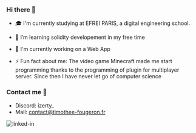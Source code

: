 ### Hi there 👋

- 🎓 I'm currently studying at EFREI PARIS, a digital engineering school. 
- 🌱 I’m learning solidity developement in my free time
- 🔭 I'm currently working on a Web App

- ⚡ Fun fact about me: The video game Minecraft made me start programming thanks to the programming of plugin for multiplayer server. Since then I have never let go of computer science

### Contact me 📳

- Discord: izerty_
- Mail: contact@timothee-fougeron.fr

[<img align="left" alt="linked-in" src="https://img.shields.io/badge/linkedin-%230077B5.svg?&style=for-the-badge&logo=linkedin&logoColor=white" />](https://www.linkedin.com/in/tfougeron/)



<!--
**Izerty/Izerty** is a ✨ _special_ ✨ repository because its `README.md` (this file) appears on your GitHub profile.

Here are some ideas to get you started:

- 🔭 I’m currently working on ...
- 🌱 I’m currently learning ...
- 👯 I’m looking to collaborate on ...
- 🤔 I’m looking for help with ...
- 💬 Ask me about ...
- 📫 How to reach me: ...
- 😄 Pronouns: ...
- ⚡ Fun fact: ...
-->
